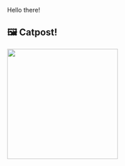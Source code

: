 Hello there!



## 🖼️ Catpost!

<sub>
    <img src="https://cdn2.thecatapi.com/images/cjl.jpg" height="256">
</sub>

